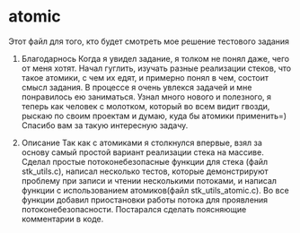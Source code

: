 # atomic
Этот файл для того, кто будет смотреть мое решение тестового задания

1. Благодарнось
  Когда я увидел задание, я толком не понял даже, чего от меня хотят. Начал гуглить, изучать разные реализации стеков, что такое атомики, с чем их едят, и примерно понял в чем, состоит смысл задания. В процессе я очень увлекся задачей и мне понравилось ею заниматься. Узнал много нового и полезного, я теперь как человек с молотком, который во всем видит гвозди, рыскаю по своим проектам и думаю, куда бы атомики применить=) Спасибо вам за такую интересную задачу.

2. Описание
  Так как с атомиками я столкнулся впервые, взял за основу самый простой вариант реализации стека на массиве. Сделал простые потоконебезопасные функции для стека (файл stk_utils.c), написал несколько тестов, которые демонстрируют проблему при записи и чтении несколькими потоками, и написал функции с использованием атомиков(файл stk_utils_atomic.c). Во все функции добавил приостановки работы потока для проявления потоконебезопасности. Постарался сделать поясняющие комментарии в коде.

